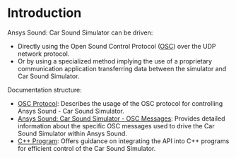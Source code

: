 # Introduction

Ansys Sound: Car Sound Simulator can be driven:

- Directly using the Open Sound Control Protocol (<a target="_blank" href="https://opensoundcontrol.stanford.edu/ ">OSC</a>) over the UDP network protocol.
- Or by using a specialized method implying the use of a proprietary communication application transferring data between the simulator and Car Sound Simulator.

Documentation structure:

- [OSC Protocol](car_ost_osc_prot.md): Describes the usage of the OSC protocol for controlling Ansys Sound - Car Sound Simulator.
- [Ansys Sound: Car Sound Simulator - OSC Messages](car_ost_simdrive.md): Provides detailed information about the specific OSC messages used to drive the Car Sound Simulator within Ansys Sound.
- [C++ Program](car_ost_c_prog.md): Offers guidance on integrating the API into C++ programs for efficient control of the Car Sound Simulator.